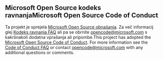 ## <a name="microsoft-open-source-code-of-conduct"></a><span data-ttu-id="196e6-101">Microsoft Open Source kodeks ravnanja</span><span class="sxs-lookup"><span data-stu-id="196e6-101">Microsoft Open Source Code of Conduct</span></span>
<span data-ttu-id="196e6-p101">Ta projekt je sprejela [Microsoft Open Source obnašanja](https://opensource.microsoft.com/codeofconduct/). Za več informacij glej [Kodeks ravnanja FAQ](https://opensource.microsoft.com/codeofconduct/faq/) ali pa se obrnite [opencode@microsoft.com](mailto:opencode@microsoft.com) s kakršnakoli dodatna vprašanja ali pripombe.</span><span class="sxs-lookup"><span data-stu-id="196e6-p101">This project has adopted the [Microsoft Open Source Code of Conduct](https://opensource.microsoft.com/codeofconduct/). For more information see the [Code of Conduct FAQ](https://opensource.microsoft.com/codeofconduct/faq/) or contact [opencode@microsoft.com](mailto:opencode@microsoft.com) with any additional questions or comments.</span></span>